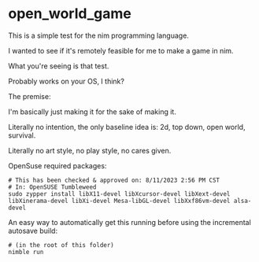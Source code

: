# open_world_game
 This is a simple test for the nim programming language.

I wanted to see if it's remotely feasible for me to make a game in nim.

What you're seeing is that test.

Probably works on your OS, I think?

The premise:

I'm basically just making it for the sake of making it.

Literally no intention, the only baseline idea is: 2d, top down, open world, survival.

Literally no art style, no play style, no cares given.

OpenSuse required packages:
```
# This has been checked & approved on: 8/11/2023 2:56 PM CST
# In: OpenSUSE Tumbleweed
sudo zypper install libX11-devel libXcursor-devel libXext-devel libXinerama-devel libXi-devel Mesa-libGL-devel libXxf86vm-devel alsa-devel
```

An easy way to automatically get this running before using the incremental autosave build:
```
# (in the root of this folder)
nimble run
```
